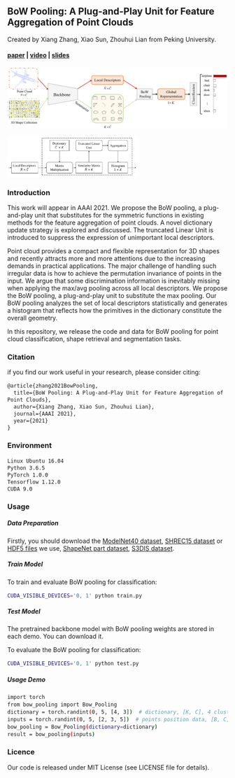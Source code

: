 ## BoW Pooling: A Plug-and-Play Unit for Feature Aggregation of Point Clouds
Created by Xiang Zhang, Xiao Sun, Zhouhui Lian from Peking University.
#### [paper]() | [video](https://virtual.2021.aaai.org/paper_AAAI-1163.html) | [slides](https://drive.google.com/file/d/1NpFgYVZm6D-uARZ7eiRoihaPeNOerDkU/view?usp=sharing)
<!--![pipeline](figures/pipeline.png)-->
<!--![pipeline](figures/bow.png)-->
<p align="left">
<img src="figures/pipeline.png" alt="teaser" width="700" />
</p>

<p align="left">
<img src="figures/bow.png" alt="teaser" width="300" />
</p>

### Introduction

This work will appear in AAAI 2021. We propose the BoW pooling, a plug-and-play unit that substitutes for the symmetric functions in existing methods for the feature aggregation of point clouds. A novel dictionary update strategy is explored and discussed. The truncated Linear Unit is introduced to suppress the expression of unimportant local descriptors.

Point cloud provides a compact and flexible representation for 3D shapes and recently attracts more and more attentions due to the increasing demands in practical applications. The major challenge of handling such irregular data is how to achieve the permutation invariance of points in the input.
We argue that some discrimination information is inevitably missing when applying the max/avg pooling across all local descriptors. We propose the BoW pooling, a plug-and-play unit to substitute the max pooling. Our BoW pooling analyzes the set of local descriptors statistically and generates a histogram that reflects how the primitives in the dictionary constitute the overall geometry.

In this repository, we release the code and data for BoW pooling for point cloud classification, shape retrieval and segmentation tasks.

### Citation

if you find our work useful in your research, please consider citing:

```
@article{zhang2021BowPooling,
  title={BoW Pooling: A Plug-and-Play Unit for Feature Aggregation of Point Clouds},
  author={Xiang Zhang, Xiao Sun, Zhouhui Lian},
  journal={AAAI 2021},
  year={2021}
}
```
### Environment
```
Linux Ubuntu 16.04
Python 3.6.5
PyTorch 1.0.0
Tensorflow 1.12.0
CUDA 9.0
```
### Usage

##### Data Preparation
Firstly, you should download the [ModelNet40 dataset](https://shapenet.cs.stanford.edu/media/modelnet40_ply_hdf5_2048.zip), [SHREC15 dataset](https://www.icst.pku.edu.cn/zlian/representa/3d15/dataset/index.htm) or [HDF5 files](https://drive.google.com/drive/folders/1c1vGv0WKmNM-h0N9Y1LuYcUv7OMtQe_k?usp=sharing) we use, [ShapeNet part dataset](https://github.com/charlesq34/pointnet/blob/master/part_seg/download_data.sh), [S3DIS dataset](https://shapenet.cs.stanford.edu/media/indoor3d_sem_seg_hdf5_data.zip).
<!--```-->

<!--```-->

##### Train Model

To train and evaluate BoW pooling for classification:

```bash
CUDA_VISIBLE_DEVICES='0, 1' python train.py
```

##### Test Model

The pretrained backbone model with BoW pooling weights are stored in each demo. You can download it.

To evaluate the BoW pooling for classification:

```bash
CUDA_VISIBLE_DEVICES='0, 1' python test.py
```
##### Usage Demo
```bash
import torch
from bow_pooling import Bow_Pooling
dictionary = torch.randint(0, 5, [4, 3])  # dictionary, [K, C], 4 clustering centers with 3-dim vector
inputs = torch.randint(0, 5, [2, 3, 5])  # points position data, [B, C, N], batch_size=2, 5 points with 3-dim vector
bow_pooling = Bow_Pooling(dictionary=dictionary)
result = bow_pooling(inputs)
```
### Licence

Our code is released under MIT License (see LICENSE file for details).

